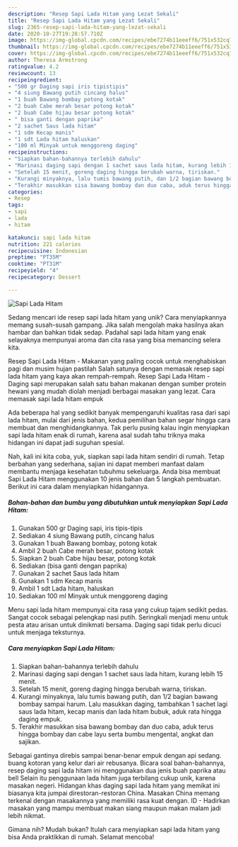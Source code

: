 ```yaml
---
description: "Resep Sapi Lada Hitam yang Lezat Sekali"
title: "Resep Sapi Lada Hitam yang Lezat Sekali"
slug: 2365-resep-sapi-lada-hitam-yang-lezat-sekali
date: 2020-10-27T19:28:57.710Z
image: https://img-global.cpcdn.com/recipes/ebe7274b11eeeff6/751x532cq70/sapi-lada-hitam-foto-resep-utama.jpg
thumbnail: https://img-global.cpcdn.com/recipes/ebe7274b11eeeff6/751x532cq70/sapi-lada-hitam-foto-resep-utama.jpg
cover: https://img-global.cpcdn.com/recipes/ebe7274b11eeeff6/751x532cq70/sapi-lada-hitam-foto-resep-utama.jpg
author: Theresa Armstrong
ratingvalue: 4.2
reviewcount: 13
recipeingredient:
- "500 gr Daging sapi iris tipistipis"
- "4 siung Bawang putih cincang halus"
- "1 buah Bawang bombay potong kotak"
- "2 buah Cabe merah besar potong kotak"
- "2 buah Cabe hijau besar potong kotak"
- " bisa ganti dengan paprika"
- "2 sachet Saus lada hitam"
- "1 sdm Kecap manis"
- "1 sdt Lada hitam haluskan"
- "100 ml Minyak untuk menggoreng daging"
recipeinstructions:
- "Siapkan bahan-bahannya terlebih dahulu"
- "Marinasi daging sapi dengan 1 sachet saus lada hitam, kurang lebih 15 menit."
- "Setelah 15 menit, goreng daging hingga berubah warna, tiriskan."
- "Kurangi minyaknya, lalu tumis bawang putih, dan 1/2 bagian bawang bombay sampai harum. Lalu masukkan daging, tambahkan 1 sachet lagi saus lada hitam, kecap manis dan lada hitam bubuk, aduk rata hingga daging empuk."
- "Terakhir masukkan sisa bawang bombay dan duo caba, aduk terus hingga bombay dan cabe layu serta bumbu mengental, angkat dan sajikan."
categories:
- Resep
tags:
- sapi
- lada
- hitam

katakunci: sapi lada hitam 
nutrition: 221 calories
recipecuisine: Indonesian
preptime: "PT35M"
cooktime: "PT31M"
recipeyield: "4"
recipecategory: Dessert

---
```



![Sapi Lada Hitam](https://img-global.cpcdn.com/recipes/ebe7274b11eeeff6/751x532cq70/sapi-lada-hitam-foto-resep-utama.jpg)

Sedang mencari ide resep sapi lada hitam yang unik? Cara menyiapkannya memang susah-susah gampang. Jika salah mengolah maka hasilnya akan hambar dan bahkan tidak sedap. Padahal sapi lada hitam yang enak selayaknya mempunyai aroma dan cita rasa yang bisa memancing selera kita.

Resep Sapi Lada Hitam - Makanan yang paling cocok untuk menghabiskan pagi dan musim hujan pastilah Salah satunya dengan memasak resep sapi lada hitam yang kaya akan rempah-rempah. Resep Sapi Lada Hitam - Daging sapi merupakan salah satu bahan makanan dengan sumber protein hewani yang mudah diolah menjadi berbagai masakan yang lezat. Cara memasak sapi lada hitam empuk

Ada beberapa hal yang sedikit banyak mempengaruhi kualitas rasa dari sapi lada hitam, mulai dari jenis bahan, kedua pemilihan bahan segar hingga cara membuat dan menghidangkannya. Tak perlu pusing kalau ingin menyiapkan sapi lada hitam enak di rumah, karena asal sudah tahu triknya maka hidangan ini dapat jadi suguhan spesial.


Nah, kali ini kita coba, yuk, siapkan sapi lada hitam sendiri di rumah. Tetap berbahan yang sederhana, sajian ini dapat memberi manfaat dalam membantu menjaga kesehatan tubuhmu sekeluarga. Anda bisa membuat Sapi Lada Hitam menggunakan 10 jenis bahan dan 5 langkah pembuatan. Berikut ini cara dalam menyiapkan hidangannya.

<!--inarticleads1-->

##### Bahan-bahan dan bumbu yang dibutuhkan untuk menyiapkan Sapi Lada Hitam:

1. Gunakan 500 gr Daging sapi, iris tipis-tipis
1. Sediakan 4 siung Bawang putih, cincang halus
1. Gunakan 1 buah Bawang bombay, potong kotak
1. Ambil 2 buah Cabe merah besar, potong kotak
1. Siapkan 2 buah Cabe hijau besar, potong kotak
1. Sediakan  (bisa ganti dengan paprika)
1. Gunakan 2 sachet Saus lada hitam
1. Gunakan 1 sdm Kecap manis
1. Ambil 1 sdt Lada hitam, haluskan
1. Sediakan 100 ml Minyak untuk menggoreng daging


Menu sapi lada hitam mempunyai cita rasa yang cukup tajam sedikit pedas. Sangat cocok sebagai pelengkap nasi putih. Seringkali menjadi menu untuk pesta atau arisan untuk dinikmati bersama. Daging sapi tidak perlu dicuci untuk menjaga teksturnya. 

<!--inarticleads2-->

##### Cara menyiapkan Sapi Lada Hitam:

1. Siapkan bahan-bahannya terlebih dahulu
1. Marinasi daging sapi dengan 1 sachet saus lada hitam, kurang lebih 15 menit.
1. Setelah 15 menit, goreng daging hingga berubah warna, tiriskan.
1. Kurangi minyaknya, lalu tumis bawang putih, dan 1/2 bagian bawang bombay sampai harum. Lalu masukkan daging, tambahkan 1 sachet lagi saus lada hitam, kecap manis dan lada hitam bubuk, aduk rata hingga daging empuk.
1. Terakhir masukkan sisa bawang bombay dan duo caba, aduk terus hingga bombay dan cabe layu serta bumbu mengental, angkat dan sajikan.


Sebagai gantinya direbis sampai benar-benar empuk dengan api sedang. buang kotoran yang kelur dari air rebusanya. Bicara soal bahan-bahannya, resep daging sapi lada hitam ini menggunakan dua jenis buah paprika atau bell Selain itu penggunaan lada hitam juga terbilang cukup unik, karena masakan negeri. Hidangan khas daging sapi lada hitam yang memikat ini biasanya kita jumpai direstoran-restoran China. Masakan China memang terkenal dengan masakannya yang memiliki rasa kuat dengan. ID - Hadirkan masakan yang mampu membuat makan siang maupun makan malam jadi lebih nikmat. 

Gimana nih? Mudah bukan? Itulah cara menyiapkan sapi lada hitam yang bisa Anda praktikkan di rumah. Selamat mencoba!
